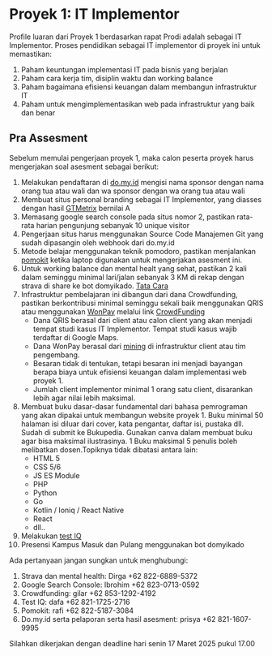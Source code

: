 # Proyek 1: IT Implementor

Profile luaran dari Proyek 1 berdasarkan rapat Prodi adalah sebagai IT Implementor. Proses pendidikan sebagai IT implementor di proyek ini untuk memastikan:
1. Paham keuntungan implementasi IT pada bisnis yang berjalan
2. Paham cara kerja tim, disiplin waktu dan working balance
3. Paham bagaimana efisiensi keuangan dalam membangun infrastruktur IT
4. Paham untuk mengimplementasikan web pada infrastruktur yang baik dan benar

## Pra Assesment

Sebelum memulai pengerjaan proyek 1, maka calon peserta proyek harus mengerjakan soal asesment sebagai berikut:
1. Melakukan pendaftaran di [do.my.id](https://www.do.my.id/) mengisi nama sponsor dengan nama orang tua atau wali dan wa sponsor dengan wa orang tua atau wali
2. Membuat situs personal branding sebagai IT Implementor, yang diasses dengan hasil [GTMetrix](https://gtmetrix.com/) bernilai A
3. Memasang google search console pada situs nomor 2, pastikan rata-rata harian pengunjung sebanyak 10 unique visitor
4. Pengerjaan situs harus menggunakan Source Code Manajemen Git yang sudah dipasangin oleh webhook dari do.my.id
5. Metode belajar menggunakan teknik pomodoro, pastikan menjalankan [pomokit](http://www.do.my.id/pomokit/) ketika laptop digunakan untuk mengerjakan asesment ini.
6. Untuk working balance dan mental healt yang sehat, pastikan 2 kali dalam seminggu minimal lari/jalan sebanyak 3 KM di rekap dengan strava di share ke bot domyikado. [Tata Cara](https://www.do.my.id/mentalhealt-strava/)
8. Infrastruktur pembelajaran ini dibangun dari dana Crowdfunding, pastikan berkontribusi minimal seminggu sekali baik menggunakan QRIS atau menggunakan [WonPay](https://www.do.my.id/mining/) melalui link [CrowdFunding](https://www.do.my.id/crowdfunding/)
   * Dana QRIS berasal dari client atau calon client yang akan menjadi tempat studi kasus IT Implementor. Tempat studi kasus wajib terdaftar di Google Maps.
   * Dana WonPay berasal dari [mining](https://www.do.my.id/mining/) di infrastruktur client atau tim pengembang.
   * Besaran tidak di tentukan, tetapi besaran ini menjadi bayangan berapa biaya untuk efisiensi keuangan dalam implementasi web proyek 1.
   * Jumlah client implementor minimal 1 orang satu client, disarankan lebih agar nilai lebih maksimal.
9. Membuat buku dasar-dasar fundamental dari bahasa pemrograman yang akan dipakai untuk membangun website proyek 1. Buku minimal 50 halaman isi diluar dari cover, kata pengantar, daftar isi, pustaka dll. Sudah di submit ke Bukupedia. Gunakan canva dalam membuat buku agar bisa maksimal ilustrasinya. 1 Buku maksimal 5 penulis boleh melibatkan dosen.Topiknya tidak dibatasi antara lain:
   * HTML 5
   * CSS 5/6
   * JS ES Module
   * PHP
   * Python
   * Go
   * Kotlin / Ioniq / React Native
   * React
   * dll..
10. Melakukan [test IQ](http://www.do.my.id/testiq/)
11. Presensi Kampus Masuk dan Pulang menggunakan bot domyikado

Ada pertanyaan jangan sungkan untuk menghubungi:
1. Strava dan mental health: Dirga +62 822-6889-5372
2. Google Search Console: Ibrohim +62 823-0713-0592
3. Crowdfunding: gilar +62 853-1292-4192
4. Test IQ: dafa +62 821-1725-2716
5. Pomokit: rafi +62 822-5187-3084
6. Do.my.id serta pelaporan serta hasil asesment: prisya +62 821-1607-9995

Silahkan dikerjakan dengan deadline hari senin 17 Maret 2025 pukul 17.00

